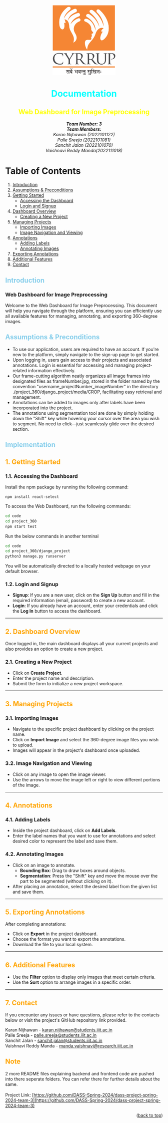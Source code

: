 <p id="readme-top"></p>
<br />
<div align="center">
    <div>
        <a href="https://github.com/othneildrew/Best-README-Template">
            <img src="./Cyrrup-Logo.png" alt="Logo" width="200">
        </a>
    </div>

# <center><span style="color:cyan">Documentation</span></center>
## <span style="color:yellow">Web Dashboard for Image Preprocessing</span>
<i><b>Team Number: 3</i></b> <br>
<i><b>Team Members:</b> <br>
Karan Nijhawan (2022101122) <br>
Palle Sreeja (2022101081) <br>
Sanchit Jalan (2022101070) <br>
Vaishnavi Reddy Manda(2022111018)</i> <br>

</div>

<!-- TABLE OF CONTENTS -->
# Table of Contents
1. [Introduction](#1)
2. [Assumptions & Preconditions](#2)
3. [Getting Started](#3)
   - [Accessing the Dashboard](#11-accessing-the-dashboard)
   - [Login and Signup](#12-login-and-signup)
4. [Dashboard Overview](#4)
   - [Creating a New Project](#21-creating-a-new-project)
5. [Managing Projects](#5)
   - [Importing Images](#31-importing-images)
   - [Image Navigation and Viewing](#32-image-navigation-and-viewing)
6. [Annotations](#6)
   - [Adding Labels](#41-adding-labels)
   - [Annotating Images](#42-annotating-images)
7. [Exporting Annotations](#7)
8. [Additional Features](#8)
9. [Contact](#9)

## <span style="color:skyblue"><a id="1" ></a>Introduction</span>

### **Web Dashboard for Image Preprocessing**

Welcome to the Web Dashboard for Image Preprocessing. This document will help you navigate through the platform, ensuring you can efficiently use all available features for managing, annotating, and exporting 360-degree images.
<p id="assumptions_and_preconditions"></p>

## <span style="color:skyblue"><a id="2" ></a>Assumptions & Preconditions</span>
- To use our application, users are required to have an account. If you're new to the platform, simply navigate to the sign-up page to get started.
- Upon logging in, users gain access to their projects and associated annotations. Login is essential for accessing and managing project-related information effectively.
- Our frame-cutting algorithm neatly organizes all image frames into designated files as frameNumber.jpg, stored in the folder named by the convention "username_projectNumber_imageNumber" in the directory ./project_360/django_project/media/CROP, facilitating easy retrieval and management.
- Annotations can be added to images only after labels have been incorporated into the project.  
- The annotations using segmentation tool are done by simply holding down the "Shift" key while hovering your cursor over the area you wish to segment. No need to click—just seamlessly glide over the desired section.

## <span style="color:skyblue">Implementation</span>

<h2 style="color:orange"><a id="3" ></a>1. Getting Started</h2>

### 1.1. Accessing the Dashboard
Install the npm package by running the following command:
```
npm install react-select
```
To access the Web Dashboard, run the following commands:

```bash
cd code
cd project_360
npm start test
```
Run the below commands in another terminal 

```bash
cd code 
cd project_360/django_project
python3 manage.py runserver
```

You will be automatically directed to a locally hosted webpage on your default browser.

### 1.2. Login and Signup
- **Signup**: If you are a new user, click on the **Sign Up** button and fill in the required information (email, password) to create a new account.
- **Login**: If you already have an account, enter your credentials and click the **Log In** button to access the dashboard.

---

## <span style="color:orange"><a id="4" ></a>2. Dashboard Overview</span>
Once logged in, the main dashboard displays all your current projects and also provides an option to create a new project.

### 2.1. Creating a New Project
- Click on **Create Project**.
- Enter the project name and description.
- Submit the form to initialize a new project workspace.

---

## <span style="color:orange"><a id="5" ></a>3. Managing Projects</span>
### 3.1. Importing Images
- Navigate to the specific project dashboard by clicking on the project name.
- Click on **Import Image** and select the 360-degree image files you wish to upload.
- Images will appear in the project's dashboard once uploaded.

### 3.2. Image Navigation and Viewing
- Click on any image to open the image viewer.
- Use the arrows to move the image left or right to view different portions of the image.

---

## <span style="color:orange"><a id="6" ></a>4. Annotations</span>
### 4.1. Adding Labels
- Inside the project dashboard, click on **Add Labels**.
- Enter the label names that you want to use for annotations and select desired color to represent the label and save them.

### 4.2. Annotating Images
- Click on an image to annotate.
  - **Bounding Box**: Drag to draw boxes around objects. 
  - **Segmentation**: Press the "Shift" key and move the mouse over the part to be segmented (without clicking on it).
- After placing an annotation, select the desired label from the given list and save them.

---

## <span style="color:orange"><a id="7" ></a>5. Exporting Annotations</span>
After completing annotations:
- Click on **Export** in the project dashboard.
- Choose the format you want to export the annotations.
- Download the file to your local system.

---

## <span style="color:orange"><a id="8" ></a>6. Additional Features</span>
- Use the **Filter** option to display only images that meet certain criteria.
- Use the **Sort** option to arrange images in a specific order.


---

## <span style="color:orange"><a id="9" ></a>7. Contact</span>
If you encounter any issues or have questions, please refer to the contacts below or visit the project's GitHub repository link provided.




Karan Nijhawan - karan.nijhawan@students.iiit.ac.in <br>
Palle Sreeja - palle.sreeja@students.iiit.ac.in <br>
Sanchit Jalan - sanchit.jalan@students.iiit.ac.in <br>
Vaishnavi Reddy Manda - manda.vaishnavi@research.iiit.ac.in

## <span style="color:orange"><a id="9" ></a>Note</span>
2 more README files explaining backend and frontend code are pushed into there seperate folders. You can refer there for further details about the same. <br>
<br>
Project Link: [https://github.com/DASS-Spring-2024/dass-project-spring-2024-team-3](https://github.com/DASS-Spring-2024/dass-project-spring-2024-team-3)

<p align="right">(<a href="#readme-top">back to top</a>)</p>
